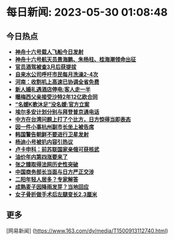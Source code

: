 
# 每日新闻: 2023-05-30 01:08:48
## 今日热点

- **[神舟十六号载人飞船今日发射](https://www.163.com/search?keyword=%E7%A5%9E%E8%88%9F%E5%8D%81%E5%85%AD%E5%8F%B7%E8%BD%BD%E4%BA%BA%E9%A3%9E%E8%88%B9%E4%BB%8A%E6%97%A5%E5%8F%91%E5%B0%84)**
- **[神舟十六号航天员景海鹏、朱杨柱、桂海潮领命出征](https://www.163.com/search?keyword=%E7%A5%9E%E8%88%9F%E5%8D%81%E5%85%AD%E5%8F%B7%E8%88%AA%E5%A4%A9%E5%91%98%E6%99%AF%E6%B5%B7%E9%B9%8F%E3%80%81%E6%9C%B1%E6%9D%A8%E6%9F%B1%E3%80%81%E6%A1%82%E6%B5%B7%E6%BD%AE%E9%A2%86%E5%91%BD%E5%87%BA%E5%BE%81)**
- **[官员酒驾被查3月后获提拔](https://www.163.com/search?keyword=%E5%AE%98%E5%91%98%E9%85%92%E9%A9%BE%E8%A2%AB%E6%9F%A53%E6%9C%88%E5%90%8E%E8%8E%B7%E6%8F%90%E6%8B%94)**
- **[自来水公司呼吁市民每月洗澡2-4次](https://www.163.com/search?keyword=%E8%87%AA%E6%9D%A5%E6%B0%B4%E5%85%AC%E5%8F%B8%E5%91%BC%E5%90%81%E5%B8%82%E6%B0%91%E6%AF%8F%E6%9C%88%E6%B4%97%E6%BE%A12-4%E6%AC%A1)**
- **[河南：收割机上高速已协调全省免费](https://www.163.com/search?keyword=%E6%B2%B3%E5%8D%97%EF%BC%9A%E6%94%B6%E5%89%B2%E6%9C%BA%E4%B8%8A%E9%AB%98%E9%80%9F%E5%B7%B2%E5%8D%8F%E8%B0%83%E5%85%A8%E7%9C%81%E5%85%8D%E8%B4%B9)**
- **[新人婚礼遇酒店停电:客人走一半](https://www.163.com/search?keyword=%E6%96%B0%E4%BA%BA%E5%A9%9A%E7%A4%BC%E9%81%87%E9%85%92%E5%BA%97%E5%81%9C%E7%94%B5+%E5%AE%A2%E4%BA%BA%E8%B5%B0%E4%B8%80%E5%8D%8A)**
- **[曝梅西父亲接受沙特2年12亿欧合同](https://www.163.com/search?keyword=%E6%9B%9D%E6%A2%85%E8%A5%BF%E7%88%B6%E4%BA%B2%E6%8E%A5%E5%8F%97%E6%B2%99%E7%89%B92%E5%B9%B412%E4%BA%BF%E6%AC%A7%E5%90%88%E5%90%8C)**
- **[“名媛K歌沐足”没名媛:官方立案](https://www.163.com/search?keyword=%E2%80%9C%E5%90%8D%E5%AA%9BK%E6%AD%8C%E6%B2%90%E8%B6%B3%E2%80%9D%E6%B2%A1%E5%90%8D%E5%AA%9B+%E5%AE%98%E6%96%B9%E7%AB%8B%E6%A1%88)**
- **[埃尔多安计划分别与拜登普京通电话](https://www.163.com/search?keyword=%E5%9F%83%E5%B0%94%E5%A4%9A%E5%AE%89%E8%AE%A1%E5%88%92%E5%88%86%E5%88%AB%E4%B8%8E%E6%8B%9C%E7%99%BB%E6%99%AE%E4%BA%AC%E9%80%9A%E7%94%B5%E8%AF%9D)**
- **[中方在台湾问题上打了个比方，日方惊得当即表态](https://www.163.com/search?keyword=%E4%B8%AD%E6%96%B9%E5%9C%A8%E5%8F%B0%E6%B9%BE%E9%97%AE%E9%A2%98%E4%B8%8A%E6%89%93%E4%BA%86%E4%B8%AA%E6%AF%94%E6%96%B9%EF%BC%8C%E6%97%A5%E6%96%B9%E6%83%8A%E5%BE%97%E5%BD%93%E5%8D%B3%E8%A1%A8%E6%80%81)**
- **[因一件小事杭州副市长坐上被告席](https://www.163.com/search?keyword=%E5%9B%A0%E4%B8%80%E4%BB%B6%E5%B0%8F%E4%BA%8B%E6%9D%AD%E5%B7%9E%E5%89%AF%E5%B8%82%E9%95%BF%E5%9D%90%E4%B8%8A%E8%A2%AB%E5%91%8A%E5%B8%AD)**
- **[韩国警告朝鲜不要进行卫星发射](https://www.163.com/search?keyword=%E9%9F%A9%E5%9B%BD%E8%AD%A6%E5%91%8A%E6%9C%9D%E9%B2%9C%E4%B8%8D%E8%A6%81%E8%BF%9B%E8%A1%8C%E5%8D%AB%E6%98%9F%E5%8F%91%E5%B0%84)**
- **[杨迪小号被扒内容引热议](https://www.163.com/search?keyword=%E6%9D%A8%E8%BF%AA%E5%B0%8F%E5%8F%B7%E8%A2%AB%E6%89%92%E5%86%85%E5%AE%B9%E5%BC%95%E7%83%AD%E8%AE%AE)**
- **[卢卡申科：前苏联国家亲俄可获核武](https://www.163.com/search?keyword=%E5%8D%A2%E5%8D%A1%E7%94%B3%E7%A7%91%EF%BC%9A%E5%89%8D%E8%8B%8F%E8%81%94%E5%9B%BD%E5%AE%B6%E4%BA%B2%E4%BF%84%E5%8F%AF%E8%8E%B7%E6%A0%B8%E6%AD%A6)**
- **[油价年内第四涨要来了](https://www.163.com/search?keyword=%E6%B2%B9%E4%BB%B7%E5%B9%B4%E5%86%85%E7%AC%AC%E5%9B%9B%E6%B6%A8%E8%A6%81%E6%9D%A5%E4%BA%86)**
- **[张之臻取得法网历史性突破](https://www.163.com/search?keyword=%E5%BC%A0%E4%B9%8B%E8%87%BB%E5%8F%96%E5%BE%97%E6%B3%95%E7%BD%91%E5%8E%86%E5%8F%B2%E6%80%A7%E7%AA%81%E7%A0%B4)**
- **[中国商务部长当面与日方严正交涉](https://www.163.com/search?keyword=%E4%B8%AD%E5%9B%BD%E5%95%86%E5%8A%A1%E9%83%A8%E9%95%BF%E5%BD%93%E9%9D%A2%E4%B8%8E%E6%97%A5%E6%96%B9%E4%B8%A5%E6%AD%A3%E4%BA%A4%E6%B6%89)**
- **[二阳年轻人居多？专家解答](https://www.163.com/search?keyword=%E4%BA%8C%E9%98%B3%E5%B9%B4%E8%BD%BB%E4%BA%BA%E5%B1%85%E5%A4%9A%EF%BC%9F%E4%B8%93%E5%AE%B6%E8%A7%A3%E7%AD%94)**
- **[成熟麦子因降雨发芽？当地回应](https://www.163.com/search?keyword=%E6%88%90%E7%86%9F%E9%BA%A6%E5%AD%90%E5%9B%A0%E9%99%8D%E9%9B%A8%E5%8F%91%E8%8A%BD%EF%BC%9F%E5%BD%93%E5%9C%B0%E5%9B%9E%E5%BA%94)**
- **[女子骨折做手术后左腿变长2.3厘米](https://www.163.com/search?keyword=%E5%A5%B3%E5%AD%90%E9%AA%A8%E6%8A%98%E5%81%9A%E6%89%8B%E6%9C%AF%E5%90%8E%E5%B7%A6%E8%85%BF%E5%8F%98%E9%95%BF2.3%E5%8E%98%E7%B1%B3)**

## 更多
[网易新闻] (https://www.163.com/dy/media/T1500913112740.html)
